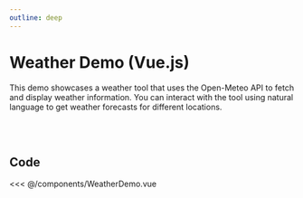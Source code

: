 ```yaml
---
outline: deep
---
```


# Weather Demo (Vue.js)

This demo showcases a weather tool that uses the Open-Meteo API to fetch and display weather information. You can interact with the tool using natural language to get weather forecasts for different locations.

<br/>
<br/>

<WeatherDemo />

<style>
.vp-doc table {
    display: table;
    width: 100%;
}
</style>

<script setup>
import WeatherDemo from "./components/WeatherDemo.vue";
</script>

## Code

<<< @/components/WeatherDemo.vue
